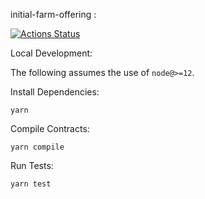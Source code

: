 initial-farm-offering :

[![Actions Status](https://github.com/pieswap/inital-farm-offering/workflows/CI/badge.svg)](https://github.com/pieswap/inital-farm-offering/actions)


Local Development:

The following assumes the use of `node@>=12`.

Install Dependencies:

`yarn`

Compile Contracts:

`yarn compile`

Run Tests:

`yarn test`
